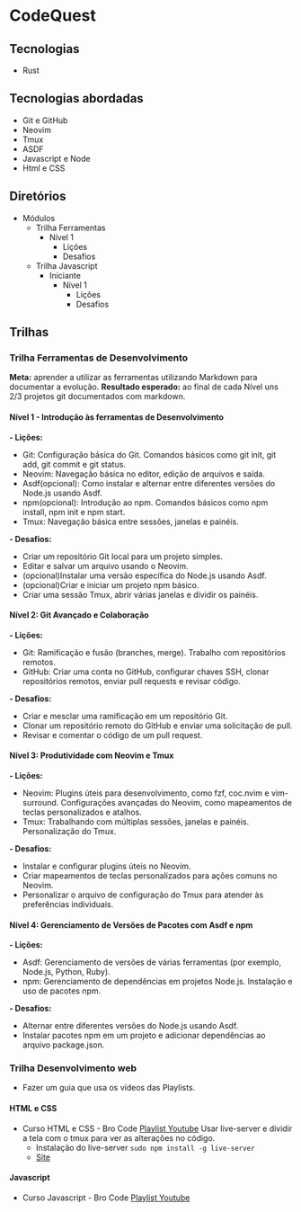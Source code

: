 # CodeQuest

## Tecnologias

- Rust

## Tecnologias abordadas

- Git e GitHub
- Neovim
- Tmux
- ASDF
- Javascript e Node
- Html e CSS

## Diretórios

- Módulos
  - Trilha Ferramentas
    - Nível 1
      - Lições
      - Desafios
  - Trilha Javascript
    - Iniciante
      - Nível 1
        - Lições
        - Desafios

## Trilhas

### Trilha Ferramentas de Desenvolvimento

**Meta:** aprender a utilizar as ferramentas utilizando
Markdown para documentar a evolução.
**Resultado esperado:** ao final de cada Nível
uns 2/3 projetos git documentados com markdown.

#### Nível 1 - Introdução às ferramentas de Desenvolvimento

**- Lições:**

- Git: Configuração básica do Git.
  Comandos básicos como git init, git add, git commit e git status.
- Neovim: Navegação básica no editor, edição de arquivos e saída.
- Asdf(opcional): Como instalar e
  alternar entre diferentes
  versões do Node.js usando Asdf.
- npm(opcional): Introdução ao npm.
  Comandos básicos como npm install, npm init e npm start.
- Tmux: Navegação básica entre sessões, janelas e painéis.

**- Desafios:**

- Criar um repositório Git local para um projeto simples.
- Editar e salvar um arquivo usando o Neovim.
- (opcional)Instalar uma versão específica do Node.js usando Asdf.
- (opcional)Criar e iniciar um projeto npm básico.
- Criar uma sessão Tmux, abrir várias janelas e dividir os painéis.

#### Nível 2: Git Avançado e Colaboração

**- Lições:**

- Git: Ramificação e fusão (branches, merge). Trabalho com repositórios remotos.
- GitHub: Criar uma conta no GitHub, configurar chaves SSH,
  clonar repositórios remotos, enviar pull requests e revisar código.

**- Desafios:**

- Criar e mesclar uma ramificação em um repositório Git.
- Clonar um repositório remoto do GitHub e enviar uma solicitação de pull.
- Revisar e comentar o código de um pull request.

#### Nível 3: Produtividade com Neovim e Tmux

**- Lições:**

- Neovim: Plugins úteis para desenvolvimento, como fzf, coc.nvim e vim-surround.
  Configurações avançadas do Neovim,
  como mapeamentos de teclas personalizados e atalhos.
- Tmux: Trabalhando com múltiplas sessões, janelas e painéis. Personalização do Tmux.

**- Desafios:**

- Instalar e configurar plugins úteis no Neovim.
- Criar mapeamentos de teclas personalizados para ações comuns no Neovim.
- Personalizar o arquivo de configuração do Tmux para atender às preferências individuais.

#### Nível 4: Gerenciamento de Versões de Pacotes com Asdf e npm

**- Lições:**

- Asdf: Gerenciamento de versões de várias ferramentas
  (por exemplo, Node.js, Python, Ruby).
- npm: Gerenciamento de dependências em projetos Node.js.
  Instalação e uso de pacotes npm.

**- Desafios:**

- Alternar entre diferentes versões do Node.js usando Asdf.
- Instalar pacotes npm em um projeto e adicionar dependências ao arquivo package.json.

### Trilha Desenvolvimento web

- Fazer um guia que usa os vídeos das Playlists.

#### HTML e CSS

- Curso HTML e CSS - Bro Code
  [Playlist Youtube](https://www.youtube.com/playlist?list=PLZPZq0r_RZOOxqHgOzPyCzIl4AJjXbCYt)
  Usar live-server e dividir a tela com o tmux para ver as alterações no código.
  - Instalação do live-server
    `sudo npm install -g live-server`
  - [Site](https://gist.github.com/donmccurdy/20fb112949324c92c5e8#file-installing-live-server-md)

#### Javascript

- Curso Javascript - Bro Code
  [Playlist Youtube](https://www.youtube.com/playlist?list=PLZPZq0r_RZOO1zkgO4bIdfuLpizCeHYKv)
